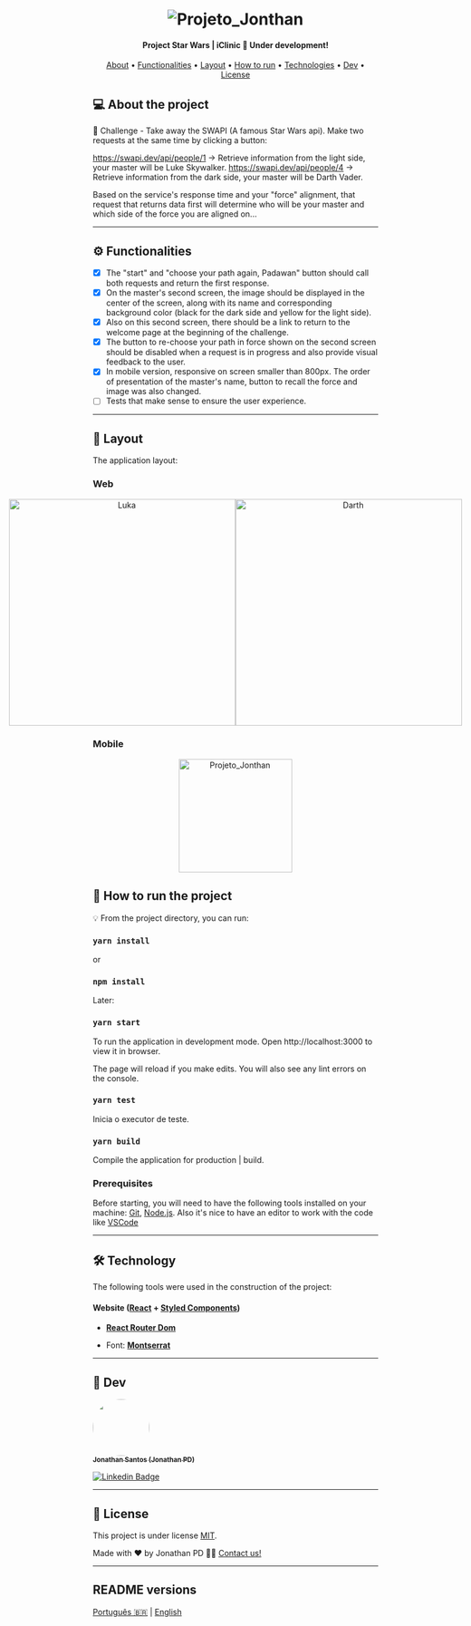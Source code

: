 
<h1 align="center">
    <img alt="Projeto_Jonthan" title="#Projeto_Jonthan" src="./img/capa_github.png" />
</h1>

<h4 align="center"> 
	Project Star Wars | iClinic 🚀 Under development!
</h4>

<p align="center">
 <a href="#-about-the-project">About</a> •
 <a href="#-functionalities">Functionalities</a> •
 <a href="#-layout">Layout</a> • 
 <a href="#-how-to-run">How to run</a> • 
 <a href="#-technologies">Technologies</a> • 
 <a href="#-dev">Dev</a> • 
 <a href="#user-content--license">License</a>
</p>

## 💻 About the project

🚀 Challenge - Take away the SWAPI (A famous Star Wars api). Make two requests at the same time by clicking a button:

https://swapi.dev/api/people/1 -> Retrieve information from the light side, your master will be Luke Skywalker.
https://swapi.dev/api/people/4 -> Retrieve information from the dark side, your master will be Darth Vader.

Based on the service's response time and your "force" alignment, that request that returns data first will determine who will be your master and which side of the force you are aligned on...

---

## ⚙️ Functionalities

- [x] The "start" and "choose your path again, Padawan" button should call both requests and return the first response.
- [x] On the master's second screen, the image should be displayed in the center of the screen, along with its name and corresponding background color (black for the dark side and yellow for the light side).
- [x] Also on this second screen, there should be a link to return to the welcome page at the beginning of the challenge.
- [x] The button to re-choose your path in force shown on the second screen should be disabled when a request is in progress and also provide visual feedback to the user.
- [x] In mobile version, responsive on screen smaller than 800px. The order of presentation of the master's name, button to recall the force and image was also changed.
- [ ] Tests that make sense to ensure the user experience.

---

## 🎨 Layout

The application layout:

### Web

<p align="center" style="display: flex; align-items: flex-start; justify-content: center;">
<img alt="Luka" src="./img/result_luke.png" width="400px">
<img alt="Darth" src="./img/result_darth.png" width="400px">
</p>

### Mobile

<p align="center">
  <img alt="Projeto_Jonthan" title="#Projeto_Jonthan" src="./img/result_mobile.png" width="200px">
  </p

---

## 🚀 How to run the project

💡 From the project directory, you can run:

### `yarn install` 
or
### `npm install`

Later:

### `yarn start`
To run the application in development mode.
Open http://localhost:3000 to view it in browser.

The page will reload if you make edits.
You will also see any lint errors on the console.

### `yarn test`
Inicia o executor de teste.

### `yarn build`
Compile the application for production | build.

### Prerequisites

Before starting, you will need to have the following tools installed on your machine:
[Git](https://git-scm.com), [Node.js](https://nodejs.org/en/).
Also it's nice to have an editor to work with the code like [VSCode](https://code.visualstudio.com/)

---

## 🛠 Technology

The following tools were used in the construction of the project:

#### **Website**  ([React](https://reactjs.org/)  +  [Styled Components](https://styled-components.com/))

- **[React Router Dom](https://www.npmjs.com/package/react-router-dom)**

- Font:  **[Montserrat](https://fonts.google.com/specimen/Montserrat)**

---

## 🦸 Dev

<a href="https://www.linkedin.com/in/jonathanpd/">
 <img style="border-radius: 50%;" src="https://avatars.githubusercontent.com/u/34203527?v=4" width="100px;" alt=""/>
 <br />
 <sub><b>Jonathan Santos (Jonathan PD)</b></sub></a>
 <br />

[![Linkedin Badge](https://img.shields.io/badge/-Thiago-blue?style=flat-square&logo=Linkedin&logoColor=white&link=https://www.linkedin.com/in/jonathanpd/)](https://www.linkedin.com/in/jonathanpd/) 

---

## 📝 License

This project is under license [MIT](./LICENSE).

Made with ❤️ by Jonathan PD 👋🏽 [Contact us!](https://www.linkedin.com/in/jonathanpd/)

---

##  README versions

[Português 🇧🇷](./README.md)  |  [English](./README-en.md)